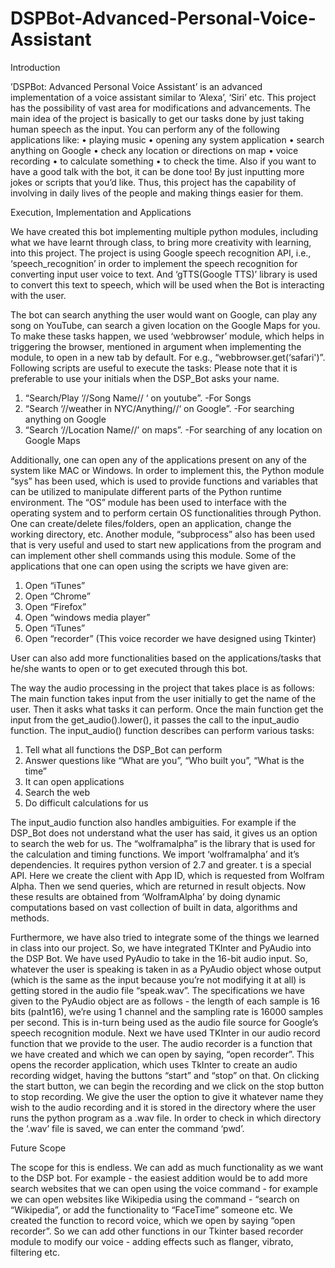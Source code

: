 # DSPBot-Advanced-Personal-Voice-Assistant

Introduction

’DSPBot: Advanced Personal Voice Assistant’ is an advanced implementation of a voice assistant similar to ‘Alexa’, ‘Siri’ etc. This project has the possibility of vast area for modifications and advancements. The main idea of the project is basically to get our tasks done by just taking human speech as the input. 
You can perform any of the following applications like:
•	playing music
•	opening any system application
•	search anything on Google
•	check any location or directions on map
•	voice recording
•	to calculate something
•	to check the time. 
Also if you want to have a good talk with the bot, it can be done too! By just inputting more jokes or scripts that you’d like. Thus, this project has the capability of involving in daily lives of the people and making things easier for them.

Execution, Implementation and Applications

We have created this bot implementing multiple python modules, including what we have learnt through class, to bring more creativity with learning, into this project. The project is using Google speech recognition API, i.e., ‘speech_recognition’ in order to implement the speech recognition for converting input user voice to text. And ‘gTTS(Google TTS)’ library is used to convert this text to speech, which will be used when the Bot is interacting with the user. 

The bot can search anything the user would want on Google, can play any song on YouTube, can search a given location on the Google Maps for you. To make these tasks happen, we used ‘webbrowser’ module, which helps in triggering the browser, mentioned in argument when implementing the module, to open in a new tab by default. For e.g., “webbrowser.get(‘safari')”.
Following scripts are useful to execute the tasks:
Please note that it is preferable to use your initials when the DSP_Bot asks your name.

1)	“Search/Play ‘//Song Name// ‘ on youtube”.                    	    -For Songs
2)	“Search ‘//weather in NYC/Anything//‘ on Google”.                   -For searching anything on Google
3)	“Search ‘//Location Name//’ on maps”.                    -For searching of any location on Google Maps

Additionally, one can open any of the applications present on any of the system like MAC or Windows. In order to implement this, the Python module “sys” has been used, which is used to provide functions and variables that can be utilized to manipulate different parts of the Python runtime environment. 
The “OS” module has been used to interface with the operating system and to perform certain OS functionalities through Python. One can create/delete files/folders, open an application, change the working directory, etc. 
Another module, “subprocess” also has been used that is very useful and used to start new applications from the program and can implement other shell commands using this module. 
Some of the applications that one can open using the scripts we have given are:

1)	Open “iTunes”
2)	Open “Chrome”
3)	Open “Firefox”
4)	Open “windows media player”
5)	Open “iTunes”
6)	Open “recorder” 		       		         (This voice recorder we have designed using Tkinter)

User can also add more functionalities based on the applications/tasks that he/she wants to open or to get executed through this bot.

The way the audio processing in the project that takes place is as follows: 
The main function takes input from the user initially to get the name of the user. Then it asks what tasks it can perform. Once the main function get the input from the get_audio().lower(), it passes the call to the input_audio function. The input_audio() function describes can perform various tasks: 

1) Tell what all functions the DSP_Bot can perform
2) Answer questions like “What are you”, “Who built you”, “What is the time”
3) It can open applications
4) Search the web
5) Do difficult calculations for us

The input_audio function also handles ambiguities. For example if the DSP_Bot does not understand what the user has said, it gives us an option to search the web for us.
The “wolframalpha” is the library that is used for the calculation and timing functions. We import ‘wolframalpha’ and it’s dependencies. It requires python version of 2.7 and greater. t is a special API. Here we create the client with App ID, which is requested from Wolfram Alpha. Then we send queries, which are returned in result objects. Now these results are obtained from ‘WolframAlpha’ by doing dynamic computations based on vast collection of built in data, algorithms and methods.


Furthermore, we have also tried to integrate some of the things we learned in class into our project. So, we have integrated TKInter and PyAudio into the DSP Bot.
We have used PyAudio to take in the 16-bit audio input. So, whatever the user is speaking is taken in as a PyAudio object whose output (which is the same as the input because you’re not modifying it at all) is getting stored in the audio file “speak.wav”. The specifications we have given to the PyAudio object are as follows - the length of each sample is 16 bits (paInt16), we’re using 1 channel and the sampling rate is 16000 samples per second. This is in-turn being used as the audio file source for Google’s speech recognition module.
Next we have used TKInter in our audio record function that we provide to the user. The audio recorder is a function that we have created and which we can open by saying, “open recorder”. This opens the recorder application, which uses TkInter to create an audio recording widget, having the buttons “start” and “stop” on that. On clicking the start button, we can begin the recording and we click on the stop button to stop recording. We give the user the option to give it whatever name they wish to the audio recording and it is stored in the directory where the user runs the python program as a .wav file. In order to check in which directory the ‘.wav’ file is saved, we can enter the command ‘pwd’.

Future Scope

The scope for this is endless. We can add as much functionality as we want to the DSP bot. 
For example - the easiest addition would be to add more search websites that we can open using the voice command - for example we can open websites like Wikipedia using the command - “search on “Wikipedia”, or add the functionality to “FaceTime” someone etc. We created the function to record voice, which we open by saying “open recorder”. So we can add other functions in our Tkinter based recorder module to modify our voice - adding effects such as flanger, vibrato, filtering etc. 
